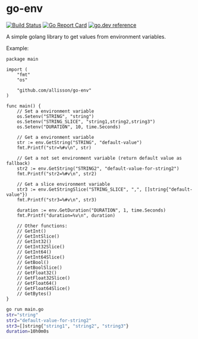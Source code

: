 # go-env
[![Build Status](https://github.com/allisson/go-env/workflows/tests/badge.svg)](https://github.com/allisson/go-env/actions)
[![Go Report Card](https://goreportcard.com/badge/github.com/allisson/go-env)](https://goreportcard.com/report/github.com/allisson/go-env)
[![go.dev reference](https://img.shields.io/badge/go.dev-reference-007d9c?logo=go&logoColor=white&style=flat-square)](https://pkg.go.dev/github.com/allisson/go-env)

A simple golang library to get values from environment variables.

Example:

```golang
package main

import (
	"fmt"
	"os"

	"github.com/allisson/go-env"
)

func main() {
	// Set a environment variable
	os.Setenv("STRING", "string")
	os.Setenv("STRING_SLICE", "string1,string2,string3")
	os.Setenv("DURATION", 10, time.Seconds)

	// Get a environment variable
	str := env.GetString("STRING", "default-value")
	fmt.Printf("str=%#v\n", str)

	// Get a not set environment variable (return default value as fallback)
	str2 := env.GetString("STRING2", "default-value-for-string2")
	fmt.Printf("str2=%#v\n", str2)

	// Get a slice environment variable
	str3 := env.GetStringSlice("STRING_SLICE", ",", []string{"default-value"})
	fmt.Printf("str3=%#v\n", str3)

	duration := env.GetDuration("DURATION", 1, time.Seconds)
	fmt.Printf("duration=%v\n", duration)

	// Other functions:
	// GetInt()
	// GetIntSlice()
	// GetInt32()
	// GetInt32Slice()
	// GetInt64()
	// GetInt64Slice()
	// GetBool()
	// GetBoolSlice()
	// GetFloat32()
	// GetFloat32Slice()
	// GetFloat64()
	// GetFloat64Slice()
	// GetBytes()
}
```

```bash
go run main.go
str="string"
str2="default-value-for-string2"
str3=[]string{"string1", "string2", "string3"}
duration=10h0m0s
```
